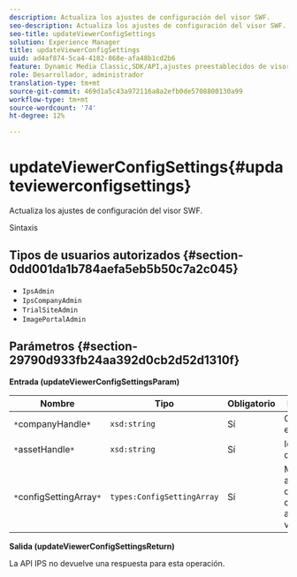 ```yaml
---
description: Actualiza los ajustes de configuración del visor SWF.
seo-description: Actualiza los ajustes de configuración del visor SWF.
seo-title: updateViewerConfigSettings
solution: Experience Manager
title: updateViewerConfigSettings
uuid: ad4af874-5ca4-4182-868e-afa48b1cd2b6
feature: Dynamic Media Classic,SDK/API,ajustes preestablecidos de visor
role: Desarrollador, administrador
translation-type: tm+mt
source-git-commit: 469d1a5c43a972116a8a2efb0de5708800130a99
workflow-type: tm+mt
source-wordcount: '74'
ht-degree: 12%

---
```



# updateViewerConfigSettings{#updateviewerconfigsettings}

Actualiza los ajustes de configuración del visor SWF.

Sintaxis

## Tipos de usuarios autorizados {#section-0dd001da1b784aefa5eb5b50c7a2c045}

* `IpsAdmin`
* `IpsCompanyAdmin`
* `TrialSiteAdmin`
* `ImagePortalAdmin`

## Parámetros {#section-29790d933fb24aa392d0cb2d52d1310f}

**Entrada (updateViewerConfigSettingsParam)**

| Nombre | Tipo | Obligatorio | Descripción |
|---|---|---|---|
| `*`companyHandle`*` | `xsd:string` | Sí | Gestionar a la empresa. |
| `*`assetHandle`*` | `xsd:string` | Sí | Identificador de recurso. |
| `*`configSettingArray`*` | `types:ConfigSettingArray` | Sí | Matriz de ajustes de configuración que desea aplicar al visor. |

**Salida (updateViewerConfigSettingsReturn)**

La API IPS no devuelve una respuesta para esta operación.
